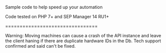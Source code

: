 
Sample code to help speed up your automation

Code tested on PHP 7+ and SEP Manager 14 RU1+

================================

Warning: Moving machines can cause a crash of
the API instance and leave the client haning 
if there are duplicate hardware IDs in the Db.
Tech support confirmed and said can't be fixed.